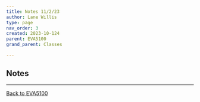 ```yaml
---
title: Notes 11/2/23
author: Lane Willis
type: page
nav_order: 3
created: 2023-10-124
parent: EVA5100
grand_parent: Classes

---
```


## Notes

---

[Back to EVA5100](/classes/semester-6/eva5100/eva5100.html)